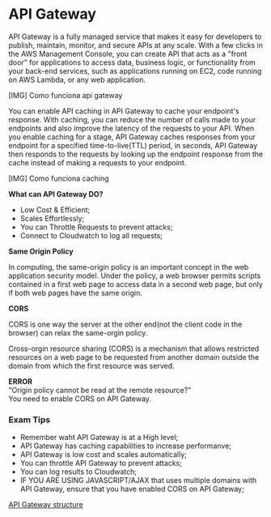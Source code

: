 # API Gateway  

API Gateway is a fully managed service that makes it easy for developers to publish, maintain, monitor, and secure APIs at any scale. With a few clicks in the AWS Management Console, you can create API that acts as a "front door" for applications to access data, business logic, or functionality from your back-end services, such as applications running on EC2, code running on AWS Lambda, or any web application.

[IMG] Como funciona api gateway

You can enable API caching in API Gateway to cache your endpoint's response. With caching, you can reduce the number of calls made to your endpoints and also improve the latency of the requests to your API. When you enable caching for a stage, API Gateway caches responses from your endpoint for a specified time-to-live(TTL) period, in seconds, API Gateway then responds to the requests by looking up the endpoint response from the cache instead of making a requests to your endpoint.  

[IMG] Como funciona caching


**What can API Gateway DO?**  

* Low Cost & Efficient;    
* Scales Effortlessly;  
* You can Throttle Requests to prevent attacks;  
* Connect to Cloudwatch to log all requests;  

**Same Origin Policy**  

In computing, the same-origin policy is an important concept in the web application security model. Under the policy, a web browser permits scripts contained in a first web page to access data in a second web page, but only if both web pages have the same origin.  

**CORS**  

CORS is one way the server at the other end(not the client code in the browser) can relax the same-orgin policy.  

Cross-orgin resource sharing (CORS) is a mechanism that allows restricted resources on a web page to be requested from another domain outside the domain from which the first resource was served.   

**ERROR**  
"Origin policy cannot be read at the remote resource?"  
You need to enable CORS on API Gateway.  


### Exam Tips  

* Remember waht API Gateway is at a High level;  
* API Gateway has caching capabilities to increase performanve;  
* API Gateway is low cost and scales automatically;  
* You can throttle API Gateway to prevent attacks;  
* You can log results to Cloudwatch;  
* IF YOU ARE USING JAVASCRIPT/AJAX that uses multiple domains with API Gateway, ensure that you have enabled CORS on API Gateway;

[API Gateway structure](https://docs.aws.amazon.com/apigateway/api-reference/)
